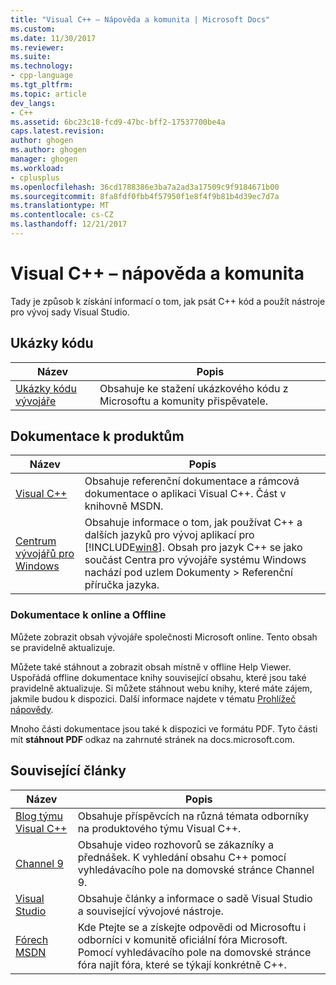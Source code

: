 ```yaml
---
title: "Visual C++ – Nápověda a komunita | Microsoft Docs"
ms.custom: 
ms.date: 11/30/2017
ms.reviewer: 
ms.suite: 
ms.technology:
- cpp-language
ms.tgt_pltfrm: 
ms.topic: article
dev_langs:
- C++
ms.assetid: 6bc23c18-fcd9-47bc-bff2-17537700be4a
caps.latest.revision: 
author: ghogen
ms.author: ghogen
manager: ghogen
ms.workload:
- cplusplus
ms.openlocfilehash: 36cd1788386e3ba7a2ad3a17509c9f9184671b00
ms.sourcegitcommit: 8fa8fdf0fbb4f57950f1e8f4f9b81b4d39ec7d7a
ms.translationtype: MT
ms.contentlocale: cs-CZ
ms.lasthandoff: 12/21/2017
---
```

# <a name="visual-c-help-and-community"></a>Visual C++ – nápověda a komunita

Tady je způsob k získání informací o tom, jak psát C++ kód a použít nástroje pro vývoj sady Visual Studio.

## <a name="samples"></a>Ukázky kódu

|Název|Popis|
|-----------|-----------------|
|[Ukázky kódu vývojáře](http://go.microsoft.com/fwlink/p/?LinkId=256533)|Obsahuje ke stažení ukázkového kódu z Microsoftu a komunity přispěvatele.|

## <a name="product-documentation"></a>Dokumentace k produktům

|Název|Popis|
|-----------|-----------------|
|[Visual C++](visual-cpp-in-visual-studio.md)|Obsahuje referenční dokumentace a rámcová dokumentace o aplikaci Visual C++. Část v knihovně MSDN.|
|[Centrum vývojářů pro Windows](http://go.microsoft.com/fwlink/p/?LinkId=256534)|Obsahuje informace o tom, jak používat C++ a dalších jazyků pro vývoj aplikací pro [!INCLUDE[win8](build/reference/includes/win8_md.md)]. Obsah pro jazyk C++ se jako součást Centra pro vývojáře systému Windows nachází pod uzlem Dokumenty > Referenční příručka jazyka.|

### <a name="online-and-offline-documentation"></a>Dokumentace k online a Offline

Můžete zobrazit obsah vývojáře společnosti Microsoft online. Tento obsah se pravidelně aktualizuje.

Můžete také stáhnout a zobrazit obsah místně v offline Help Viewer. Uspořádá offline dokumentace knihy související obsahu, které jsou také pravidelně aktualizuje. Si můžete stáhnout webu knihy, které máte zájem, jakmile budou k dispozici. Další informace najdete v tématu [Prohlížeč nápovědy](/visualstudio/ide/microsoft-help-viewer).

Mnoho části dokumentace jsou také k dispozici ve formátu PDF. Tyto části mít **stáhnout PDF** odkaz na zahrnuté stránek na docs.microsoft.com.

## <a name="related-articles"></a>Související články

|Název|Popis|
|-----------|-----------------|
|[Blog týmu Visual C++](http://go.microsoft.com/fwlink/p/?LinkId=256537)|Obsahuje příspěvcích na různá témata odborníky na produktového týmu Visual C++.|
|[Channel 9](http://go.microsoft.com/fwlink/p/?LinkId=251694)|Obsahuje video rozhovorů se zákazníky a přednášek. K vyhledání obsahu C++ pomocí vyhledávacího pole na domovské stránce Channel 9.|
|[Visual Studio](http://go.microsoft.com/fwlink/p/?LinkId=256535)|Obsahuje články a informace o sadě Visual Studio a související vývojové nástroje.|
|[Fórech MSDN](http://go.microsoft.com/fwlink/p/?LinkId=256538)|Kde Ptejte se a získejte odpovědi od Microsoftu i odborníci v komunitě oficiální fóra Microsoft. Pomocí vyhledávacího pole na domovské stránce fóra najít fóra, které se týkají konkrétně C++.|